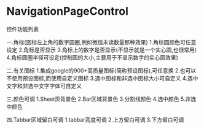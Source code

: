 # NavigationPageControl

控件功能列表

一.角标(图标左上角的数字圆圈,例如微信未读数量那种效果)
1.角标圆颜色可任意设定
2.角标是否显示
3.角标上的数字是否显示(不显示就是一个实心圆,也很常用)
4.角标圆圈半径可设定(控制圆的大小,主要用于不显示数字的实心圆效果)

二.有关图标
1.集成google的900+高质量图标(简称预设图标),可任意换
2.也可以不使用预设图标,而使用自定义图标
3.选中图标和非选中图标大小可自定义
4.选中文字和非选中文字字体可自定义

三.颜色可调
1.Sheet页背景色
2.Bar区域背景色
3.分割线颜色
4.选中颜色
5.非选中颜色

四.Tabbar区域留白可调
1.tabbar高度可调
2.上方留白可调
3.下方留白可调
